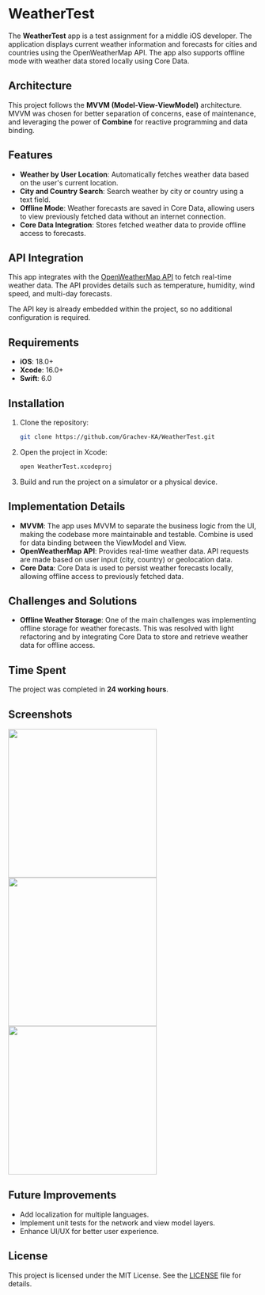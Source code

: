 # WeatherTest

The **WeatherTest** app is a test assignment for a middle iOS developer. The application displays current weather information and forecasts for cities and countries using the OpenWeatherMap API. The app also supports offline mode with weather data stored locally using Core Data.

## Architecture

This project follows the **MVVM (Model-View-ViewModel)** architecture. MVVM was chosen for better separation of concerns, ease of maintenance, and leveraging the power of **Combine** for reactive programming and data binding.

## Features

- **Weather by User Location**: Automatically fetches weather data based on the user's current location.
- **City and Country Search**: Search weather by city or country using a text field.
- **Offline Mode**: Weather forecasts are saved in Core Data, allowing users to view previously fetched data without an internet connection.
- **Core Data Integration**: Stores fetched weather data to provide offline access to forecasts.

## API Integration

This app integrates with the [OpenWeatherMap API](https://openweathermap.org/api) to fetch real-time weather data. The API provides details such as temperature, humidity, wind speed, and multi-day forecasts.

The API key is already embedded within the project, so no additional configuration is required.

## Requirements

- **iOS**: 18.0+
- **Xcode**: 16.0+
- **Swift**: 6.0

## Installation

1. Clone the repository:
   ```bash
   git clone https://github.com/Grachev-KA/WeatherTest.git
   ```
2. Open the project in Xcode:
   ```bash
   open WeatherTest.xcodeproj
   ```
3. Build and run the project on a simulator or a physical device.

## Implementation Details

- **MVVM**: The app uses MVVM to separate the business logic from the UI, making the codebase more maintainable and testable. Combine is used for data binding between the ViewModel and View.
- **OpenWeatherMap API**: Provides real-time weather data. API requests are made based on user input (city, country) or geolocation data.
- **Core Data**: Core Data is used to persist weather forecasts locally, allowing offline access to previously fetched data.

## Challenges and Solutions

- **Offline Weather Storage**: One of the main challenges was implementing offline storage for weather forecasts. This was resolved with light refactoring and by integrating Core Data to store and retrieve weather data for offline access.

## Time Spent

The project was completed in **24 working hours**.

## Screenshots
<img src="https://github.com/user-attachments/assets/a05a1fd5-620f-48af-98ee-1a0af83294e2" width="300">
<img src="https://github.com/user-attachments/assets/f2ce61b3-42a2-4582-bd86-0d019f5ae1e9" width="300">
<img src="https://github.com/user-attachments/assets/387b4821-d938-48f1-97ac-6bfcfd3ca0ba" width="300">

## Future Improvements

- Add localization for multiple languages.
- Implement unit tests for the network and view model layers.
- Enhance UI/UX for better user experience.

## License

This project is licensed under the MIT License. See the [LICENSE](LICENSE) file for details.
